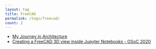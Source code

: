 ```yaml
---
layout: tag
title: FreeCAD
permalink: /tags/freecad/
count: 2
---
```


- [My Journey in Architecture](https://mrmaxguns.github.io/architecture/2024/06/25/russian-school-architecture/)
- [Creating a FreeCAD 3D view inside Jupyter Notebooks - GSoC 2020](https://kryptokommun.ist/tech/2020/08/31/google-summer-of-code.html)
